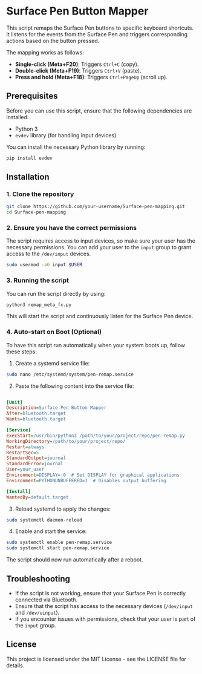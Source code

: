 
# Surface Pen Button Mapper

This script remaps the Surface Pen buttons to specific keyboard shortcuts. It listens for the events from the Surface Pen and triggers corresponding actions based on the button pressed. 

The mapping works as follows:
- **Single-click (Meta+F20)**: Triggers `Ctrl+C` (copy).
- **Double-click (Meta+F19)**: Triggers `Ctrl+V` (paste).
- **Press and hold (Meta+F18)**: Triggers `Ctrl+PageUp` (scroll up).

## Prerequisites

Before you can use this script, ensure that the following dependencies are installed:

- Python 3
- `evdev` library (for handling input devices)

You can install the necessary Python library by running:
```bash
pip install evdev
```

## Installation

### 1. Clone the repository
```bash
git clone https://github.com/your-username/Surface-pen-mapping.git
cd Surface-pen-mapping
```

### 2. Ensure you have the correct permissions
The script requires access to input devices, so make sure your user has the necessary permissions. You can add your user to the `input` group to grant access to the `/dev/input` devices.

```bash
sudo usermod -aG input $USER
```

### 3. Running the script
You can run the script directly by using:

```bash
python3 remap_meta_fx.py
```

This will start the script and continuously listen for the Surface Pen device.

### 4. Auto-start on Boot (Optional)

To have this script run automatically when your system boots up, follow these steps:

1. Create a systemd service file:

```bash
sudo nano /etc/systemd/system/pen-remap.service
```

2. Paste the following content into the service file:

```ini

[Unit]
Description=Surface Pen Button Mapper
After=bluetooth.target
Wants=bluetooth.target

[Service]
ExecStart=/usr/bin/python3 /path/to/your/project/repo/pen-remap.py
WorkingDirectory=/path/to/your/project/repo/
Restart=always
RestartSec=5
StandardOutput=journal
StandardError=journal
User=your_user
Environment=DISPLAY=:0  # Set DISPLAY for graphical applications
Environment=PYTHONUNBUFFERED=1  # Disables output buffering

[Install]
WantedBy=default.target

```

3. Reload systemd to apply the changes:

```bash
sudo systemctl daemon-reload
```

4. Enable and start the service:

```bash
sudo systemctl enable pen-remap.service
sudo systemctl start pen-remap.service
```

The script should now run automatically after a reboot.

## Troubleshooting

- If the script is not working, ensure that your Surface Pen is correctly connected via Bluetooth.
- Ensure that the script has access to the necessary devices (`/dev/input` and `/dev/uinput`).
- If you encounter issues with permissions, check that your user is part of the `input` group.

## License

This project is licensed under the MIT License - see the LICENSE file for details.

